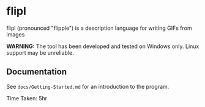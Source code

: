 # flipl

flipl (pronounced "flipple") is a description language for writing GIFs from images

**WARNING:** The tool has been developed and tested on Windows only. Linux support may be unreliable.

## Documentation

See `docs/Getting-Started.md` for an introduction to the program.

Time Taken: 5hr
